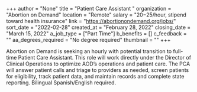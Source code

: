 +++
author = "None"
title = "Patient Care Assistant "
organization = "Abortion on Demand"
location = "Remote"
salary = "$20-$25/hour, stipend toward health insurance"
link = "https://abortionondemand.org/jobs/"
sort_date = "2022-02-28"
created_at = "February 28, 2022"
closing_date = "March 15, 2022"
a_job_type = ["Part Time"]
b_benefits = []
c_feedback = ""
aa_degrees_required = "No degree required"
thumbnail = ""
+++

Abortion on Demand is seeking an hourly with potential transition to full-time Patient Care Assistant. This role will work directly under the Director of Clinical Operations to optimize AOD’s operations and patient care. The PCA will answer patient calls and triage to providers as needed, screen patients for eligibility, track patient data, and maintain records and complete state reporting. Bilingual Spanish/English required. 